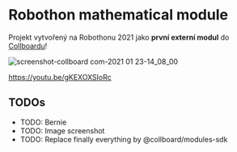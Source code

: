 # Robothon mathematical module

Projekt vytvořený na Robothonu 2021 jako **první externí modul** do [Collboardu](https://collboard.com/)!


![screenshot-collboard com-2021 01 23-14_08_00](https://user-images.githubusercontent.com/23721952/105579261-bc881300-5d85-11eb-9652-063dce13b373.png)


https://youtu.be/gKEXOXSIoRc




## TODOs

-   TODO: Bernie
-   TODO: Image screenshot
-   TODO: Replace finally everything by @collboard/modules-sdk
